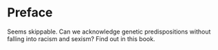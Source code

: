 # Preface

Seems skippable. Can we acknowledge genetic predispositions without falling into racism and sexism? Find out in this book.
